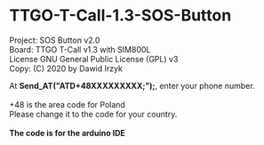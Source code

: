 # TTGO-T-Call-1.3-SOS-Button

Project: SOS Button v2.0<br>
Board: TTGO T-Call v1.3 with SIM800L<br>
License GNU General Public License (GPL) v3<br>
Copy: (C) 2020 by Dawid Irzyk


At <b>Send_AT("ATD+48XXXXXXXXX;");</b>, enter your phone number.
<br><br>
+48 is the area code for Poland<br>
Please change it to the code for your country.
<br><br>
<b>The code is for the arduino IDE</b>
